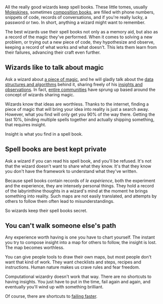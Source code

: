 <!--
title: Never ask a wizard if you can read his spell book
date: 25 October 2010
-->

All the really good wizards keep spell books. These little tomes, usually
[Moleskines][], sometimes [composition books][], are filled with phone numbers,
snippets of code, records of conversations, and if you're really lucky, a
password or two. In short, anything a wizard might want to remember.

The best wizards use their spell books not only as a memory aid, but also as a
record of the magic they've performed. When it comes to solving a new problem,
or trying out a new piece of code, they hypothesize and observe, keeping a
record of what works and what doesn't. This lets them learn from their failures,
advancing their craft even further.

## Wizards like to talk about magic ##

Ask a wizard about [a piece of magic][], and he will gladly talk about the
[data structures and algorithms][] behind it, sharing freely of his
[insights and observations][]. In fact, [entire communities][] have sprung up
based around the concept of wizards sharing magic.

Wizards know that ideas are worthless. Thanks to the internet, finding a piece
of magic that will bring your idea into reality is just a search away. However,
what you find will only get you 90% of the way there.  Getting the last 10%,
binding multiple spells together and actually shipping something, that requires
insight.

Insight is what you find in a spell book.

## Spell books are best kept private ##

Ask a wizard if you can read his spell book, and you'll be refused. It's not
that the wizard doesn't want to share what they know. It's that they know you
don't have the framework to understand what they've written.

Because spell books contain records of *le exp&eacute;rience*, both the
experiment and the experience, they are intensely personal things. They hold a
record of the labyrinthine thoughts in a wizard's mind at the moment he brings
something into reality. Such maps are not easily translated, and attempts by
others to follow them often lead to misunderstandings.

So wizards keep their spell books secret.

## You can't walk someone else's path ##

Any experience worth having is one you have to chart yourself. The instant you
try to compose insight into a map for others to follow, the insight is lost. The
map becomes worthless.

You can give people tools to draw their own maps, but most people don't want
that kind of work. They want checklists and steps, recipes and instructions.
Human nature makes us crave rules and fear freedom.

Computational wizardry doesn't work that way. There are no shortcuts to having
insights. You just have to put in the time, fail again and again, and eventually
you'll wind up with something brilliant.

Of course, there are shortcuts to [failing faster][].

[Moleskines]: http://moleskine.com/ "Moleskine - Legendary notebooks"
[composition books]: http://en.wikipedia.org/wiki/Composition_book "Wikipedia: Composition book"
[a piece of magic]: http://prolix-app.com/ "Prolix is a tweetable word search game for your iPhone"
[data structures and algorithms]: /2010/09/small-code '"Bytes matter on the mobile web" by Frank Mitchell'
[insights and observations]: /2010/10/javascript-prototypes '"I bring you prototypes and deeper understanding" by Frank Mitchell'
[entire communities]: http://github.com/ "GitHub: Secure source code hosting and collaborative development"
[failing faster]: http://shivanata.com/ "Shiva Nata - Hot buttered epiphanies and unlikely insights"
